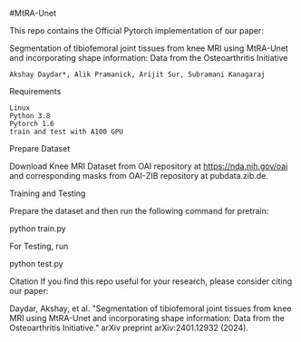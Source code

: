 #MtRA-Unet 

This repo contains the Official Pytorch implementation of our paper:

Segmentation of tibiofemoral joint tissues from knee MRI using MtRA-Unet and incorporating shape information: Data from the Osteoarthritis Initiative

    Akshay Daydar*, Alik Pramanick, Arijit Sur, Subramani Kanagaraj

Requirements

    Linux
    Python 3.8
    Pytorch 1.6
    train and test with A100 GPU

Prepare Dataset

Download Knee MRI Dataset from OAI repository at https://nda.nih.gov/oai and corresponding masks from OAI-ZIB repository at pubdata.zib.de.

Training and Testing

Prepare the dataset and then run the following command for pretrain:

python train.py

For Testing, run

python test.py

Citation
If you find this repo useful for your research, please consider citing our paper:

Daydar, Akshay, et al. "Segmentation of tibiofemoral joint tissues from knee MRI using MtRA-Unet and incorporating shape information: Data from the Osteoarthritis Initiative." arXiv preprint arXiv:2401.12932 (2024).
